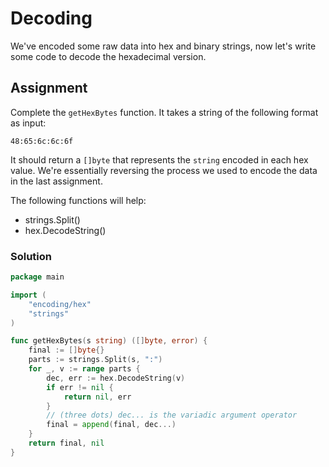 # Decoding

We've encoded some raw data into hex and binary strings, now let's write some code to decode the hexadecimal version.

## Assignment

Complete the `getHexBytes` function. It takes a string of the following format as input:

```
48:65:6c:6c:6f
```

It should return a `[]byte` that represents the `string` encoded in each hex value. We're essentially reversing the process we used to encode the data in the last assignment.

The following functions will help:

- strings.Split()
- hex.DecodeString()

### Solution

```go
package main

import (
	"encoding/hex"
	"strings"
)

func getHexBytes(s string) ([]byte, error) {
	final := []byte{}
	parts := strings.Split(s, ":")
	for _, v := range parts {
		dec, err := hex.DecodeString(v)
		if err != nil {
			return nil, err
		}
        // (three dots) dec... is the variadic argument operator
		final = append(final, dec...)
	}
	return final, nil
}
```
